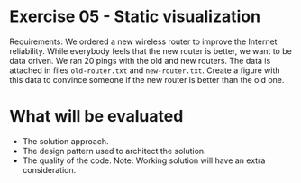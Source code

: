 
# Exercise 05 - Static visualization #

Requirements:
We ordered a new wireless router to improve the Internet reliability. While everybody feels that the new router is better, we want to be data driven. We ran 20 pings with the old and new routers. The data is attached in files `old-router.txt` and `new-router.txt`. Create a figure with this data to convince someone if the new router is better than the old one.

# What will be evaluated #
- The solution approach.
- The design pattern used to architect the solution.
- The quality of the code.
Note: Working solution will have an extra consideration.
